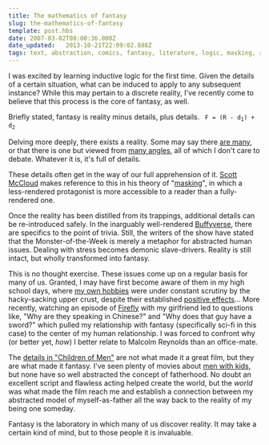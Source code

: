```yaml
---
title: The mathematics of fantasy
slug: the-mathematics-of-fantasy
template: post.hbs
date: 2007-03-02T08:00:36.000Z
date_updated:   2013-10-21T22:09:02.888Z
tags: text, abstraction, comics, fantasy, literature, logic, masking, reality
---
```


I was excited by learning inductive logic for the first time. Given the details of a certain situation, what can be induced to apply to any subsequent instance? While this may pertain to a discrete reality, I've recently come to believe that this process is the core of fantasy, as well.<!--more-->

Briefly stated, fantasy is reality minus details, plus details.
<code> F = (R - d<sub>1</sub>) + d<sub>2</sub></code>

Delving more deeply, there exists a reality. Some may say there <a href="http://www.wisdomsdoor.com/rcbooks/catalog.htm" title="Hermes reprazent!">are many</a>, or that there is one but viewed from <a href="http://www.brainwashed.com/h3o/Dislocation/reality.html" title="My second favorite Berger">many angles</a>, all of which I don't care to debate. Whatever it is, it's full of details.

These details often get in the way of our full apprehension of it. <a href="http://www.scottmccloud.com/" title="ScottMcCloud.com">Scott McCloud</a> makes reference to this in his theory of "<a href="http://www.tcj.com/3_online/e_dean_120499.html" title="The Comics Journal's critique">masking</a>", in which a less-rendered protagonist is more accessible to a reader than a fully-rendered one.

Once the reality has been distilled from its trappings, additional details can be re-introduced safely. In the inarguably well-rendered <a href="http://www.nytimes.com/2007/02/25/books/review/Biersdorfer.t.html?ex=1330059600&en=2cfb388cd4455ce1&ei=5088&partner=rssnyt&emc=rss" title="NYTimes review of 'The Physics of the Buffyverse'">Buffyverse</a>, there are specifics to the point of trivia. Still, the writers of the show have stated that the Monster-of-the-Week is merely a metaphor for abstracted human issues. Dealing with stress becomes demonic slave-drivers. Reality is still intact, but wholly transformed into fantasy.

This is no thought exercise. These issues come up on a regular basis for many of us. Granted, I may have first become aware of them in my high school days, where <a href="http://www.sjgames.com/gurps/" title="GURPS at SJGames.com">my own hobbies</a> were under constant scrutiny by the hacky-sacking upper crust, despite their established <a href="http://www.theescapist.com/rpgpaper.htm#positive%20effects%20of%20gaming" title="Positive effects of gaming">positive effects</a>... More recently, watching an episode of <a href="http://www.serenitymovie.com/" title="Own it yet?">Firefly</a> with my girlfriend led to questions like, "Why are they speaking in Chinese?" and "Why does that guy have a sword?" which pulled my relationship with fantasy (specifically sci-fi in this case) to the center of my human relationship. I was forced to confront why (or better yet, <em>how</em>) I better relate to Malcolm Reynolds than an office-mate.

The <a href="http://www.foreignoffice.com/projekts/movies/movie_com.htm" title="ForeignOffice.com">details in "Children of Men"</a> are not what made it a great film, but they are what made it fantasy. I've seen plenty of movies about <a href="http://imdb.com/title/tt0085970/" title="Mr. Mom on IMDB">men with kids</a>, but none have so well abstracted the concept of fatherhood. No doubt an excellent script and flawless acting helped create the world, but the <em>world</em> was what made the film reach me and establish a connection between my abstracted model of myself-as-father all the way back to the reality of my being one someday.

Fantasy is the laboratory in which many of us discover reality. It may take a certain kind of mind, but to those people it is invaluable.
